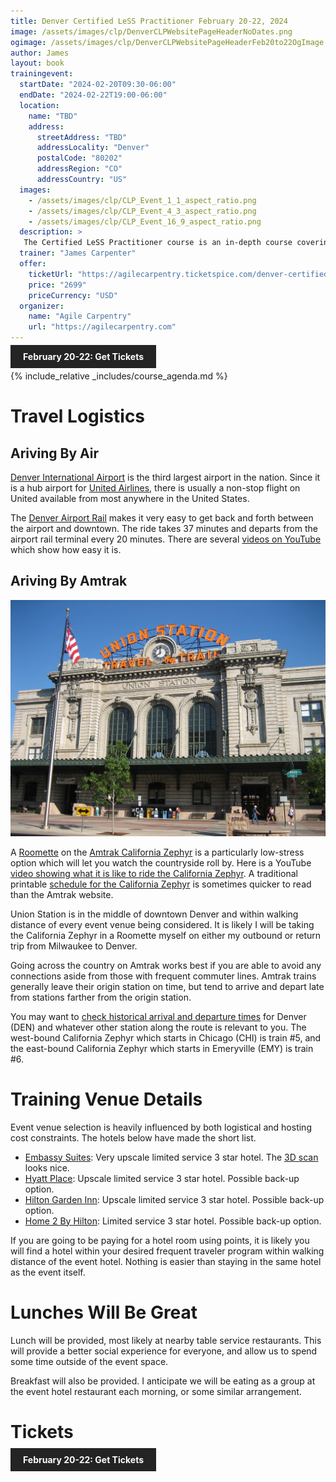 ```yaml
---
title: Denver Certified LeSS Practitioner February 20-22, 2024
image: /assets/images/clp/DenverCLPWebsitePageHeaderNoDates.png
ogimage: /assets/images/clp/DenverCLPWebsitePageHeaderFeb20to22OgImage.png
author: James
layout: book
trainingevent:
  startDate: "2024-02-20T09:30-06:00"
  endDate: "2024-02-22T19:00-06:00"
  location:
    name: "TBD"
    address:
      streetAddress: "TBD"
      addressLocality: "Denver"
      postalCode: "80202"
      addressRegion: "CO"
      addressCountry: "US"
  images:
    - /assets/images/clp/CLP_Event_1_1_aspect_ratio.png
    - /assets/images/clp/CLP_Event_4_3_aspect_ratio.png
    - /assets/images/clp/CLP_Event_16_9_aspect_ratio.png
  description: >
   The Certified LeSS Practitioner course is an in-depth course covering the LeSS principles, framework and rules, and guides. It provides essential information for adopting and improving LeSS to your product development group. The course contains an overview of LeSS, stories on LeSS adoptions, exercises and extensive LeSS Q&A to ensure we discuss the topics most of interest to the participants.
  trainer: "James Carpenter"
  offer:
    ticketUrl: "https://agilecarpentry.ticketspice.com/denver-certified-less-practitioner-workshop-early-2024"
    price: "2699"
    priceCurrency: "USD"
  organizer:
    name: "Agile Carpentry"
    url: "https://agilecarpentry.com"
---
```


<a class="wx-button" href="https://agilecarpentry.ticketspice.com/denver-certified-less-practitioner-workshop-early-2024" style="background:rgba(36,36,36,1);color:white;padding:10px 20px;text-decoration:none;font-weight:bold;" target="_blank">February 20-22: Get Tickets</a>

{% include_relative _includes/course_agenda.md %}

# Travel Logistics

## Ariving By Air
[Denver International Airport](https://www.flydenver.com/) is the third largest airport in the nation. Since it is a hub airport for [United Airlines](https://www.united.com/), there is usually a non-stop flight on United available from most anywhere in the United States.

The [Denver Airport Rail](https://www.denver.org/about-denver/transportation/denver-airport-rail/) makes it very easy to get back and forth between the airport and downtown. The ride takes 37 minutes and departs from the airport rail terminal every 20 minutes. There are several [videos on YouTube](https://www.youtube.com/watch?v=wg2NzlTpcAY) which show how easy it is.

## Ariving By Amtrak

![Denver Union Station](/assets/images/clp/Denver_union_station.jpg)

A [Roomette](https://www.amtrak.com/onboard/onboard-accommodations-for-all-your-needs/sleeper-car-accommodations/roomettes.html) on the [Amtrak California Zephyr](https://www.amtrak.com/california-zephyr-train) is a particularly low-stress option which will let you watch the countryside roll by. Here is a YouTube [video showing what it is like to ride the California Zephyr](https://www.youtube.com/watch?v=m1gRPEZdKyI). A traditional printable  [schedule for the California Zephyr](https://www.railpassengers.org/site/assets/files/20928/california-zephyr.pdf) is sometimes quicker to read than the Amtrak website.

Union Station is in the middle of downtown Denver and within walking distance of every event venue being considered. It is likely I will be taking the California Zephyr in a Roomette myself on either my outbound or return trip from Milwaukee to Denver.

Going across the country on Amtrak works best if you are able to avoid any connections aside from those with frequent commuter lines. Amtrak trains generally leave their origin station on time, but tend to arrive and depart late from stations farther from the origin station. 

You may want to [check historical arrival and departure times](https://juckins.net/amtrak_status/archive/html/history.php) for Denver (DEN) and whatever other station along the route is relevant to you. The west-bound California Zephyr which starts in Chicago (CHI) is train #5, and the east-bound California Zephyr which starts in Emeryville (EMY) is train #6.


# Training Venue Details

Event venue selection is heavily influenced by both logistical and hosting cost constraints. The hotels below have made the short list.

* [Embassy Suites](https://www.hilton.com/en/hotels/deneses-embassy-suites-denver-downtown-convention-center/): Very upscale limited service 3 star hotel. The [3D scan](https://visitingmedia.com/tt8/?ttid=embassy-suites-denver-convention-center/#/360?group=0&tour=0) looks nice.
* [Hyatt Place](https://www.hyatt.com/hyatt-place/denzd-hyatt-place-denver-downtown): Upscale limited service 3 star hotel. Possible back-up option.
* [Hilton Garden Inn](https://www.hilton.com/en/hotels/denddgi-hilton-garden-inn-denver-downtown/): Upscale limited service 3 star hotel. Possible back-up option.
* [Home 2 By Hilton](https://www.hilton.com/en/hotels/dentiht-home2-suites-denver-downtown-convention-center/): Limited service 3 star hotel. Possible back-up option.

If you are going to be paying for a hotel room using points, it is likely you will find a hotel within your desired frequent traveler program within walking distance of the event hotel. Nothing is easier than staying in the same hotel as the event itself.

# Lunches Will Be Great

Lunch will be provided, most likely at nearby table service restaurants. This will provide a better social experience for everyone, and allow us to spend some time outside of the event space.

Breakfast will also be provided. I anticipate we will be eating as a group at the event hotel restaurant each morning, or some similar arrangement.

# Tickets

<a class="wx-button" href="https://agilecarpentry.ticketspice.com/denver-certified-less-practitioner-workshop-early-2024" style="background:rgba(36,36,36,1);color:white;padding:10px 20px;text-decoration:none;font-weight:bold;" target="_blank">February 20-22: Get Tickets</a>



